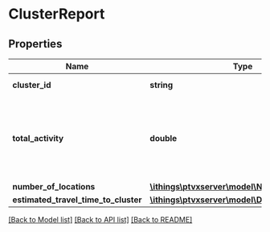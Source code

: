 # ClusterReport

## Properties
Name | Type | Description | Notes
------------ | ------------- | ------------- | -------------
**cluster_id** | **string** | The ID of the cluster that is described by this report. | 
**total_activity** | **double** | The total amount of activity of the locations assigned to this cluster. If considerActivitiesAsServiceTimes is enabled in the request, the value of totalActivity represents the estimated tour duration for the current cluster. | 
**number_of_locations** | [**\ithings\ptvxserver\model\NonNegativeInteger**](NonNegativeInteger.md) |  | 
**estimated_travel_time_to_cluster** | [**\ithings\ptvxserver\model\Duration**](Duration.md) |  | [optional] 

[[Back to Model list]](../../README.md#documentation-for-models) [[Back to API list]](../../README.md#documentation-for-api-endpoints) [[Back to README]](../../README.md)

